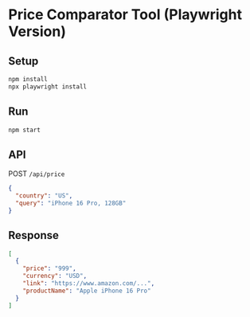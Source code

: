 # Price Comparator Tool (Playwright Version)

## Setup

```bash
npm install
npx playwright install
```

## Run

```bash
npm start
```

## API

POST `/api/price`

```json
{
  "country": "US",
  "query": "iPhone 16 Pro, 128GB"
}
```

## Response

```json
[
  {
    "price": "999",
    "currency": "USD",
    "link": "https://www.amazon.com/...", 
    "productName": "Apple iPhone 16 Pro"
  }
]
```
